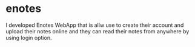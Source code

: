 # enotes
I developed Enotes WebApp that is allw use to create their account and upload their notes online and they can read their notes from anywhere by using login option.
